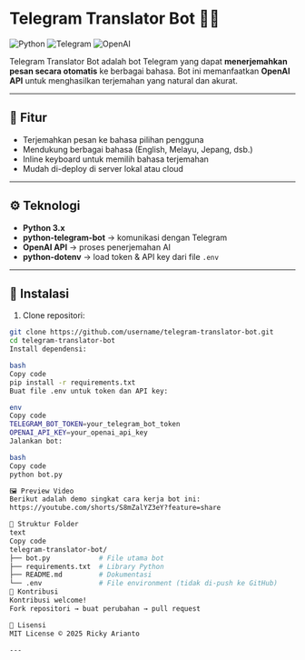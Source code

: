 # Telegram Translator Bot 🤖🌐

![Python](https://img.shields.io/badge/python-3.11-blue?logo=python)
![Telegram](https://img.shields.io/badge/telegram-bot-blue?logo=telegram)
![OpenAI](https://img.shields.io/badge/OpenAI-API-red)

Telegram Translator Bot adalah bot Telegram yang dapat **menerjemahkan pesan secara otomatis** ke berbagai bahasa. Bot ini memanfaatkan **OpenAI API** untuk menghasilkan terjemahan yang natural dan akurat.

---

## 🎯 Fitur

- Terjemahkan pesan ke bahasa pilihan pengguna  
- Mendukung berbagai bahasa (English, Melayu, Jepang, dsb.)  
- Inline keyboard untuk memilih bahasa terjemahan  
- Mudah di-deploy di server lokal atau cloud  

---

## ⚙️ Teknologi

- **Python 3.x**  
- **python-telegram-bot** → komunikasi dengan Telegram  
- **OpenAI API** → proses penerjemahan AI  
- **python-dotenv** → load token & API key dari file `.env`  

---

## 💾 Instalasi

1. Clone repositori:

```bash
git clone https://github.com/username/telegram-translator-bot.git
cd telegram-translator-bot
Install dependensi:

bash
Copy code
pip install -r requirements.txt
Buat file .env untuk token dan API key:

env
Copy code
TELEGRAM_BOT_TOKEN=your_telegram_bot_token
OPENAI_API_KEY=your_openai_api_key
Jalankan bot:

bash
Copy code
python bot.py

🖼️ Preview Video
Berikut adalah demo singkat cara kerja bot ini:
https://youtube.com/shorts/S8mZalYZ3eY?feature=share

📂 Struktur Folder
text
Copy code
telegram-translator-bot/
├── bot.py            # File utama bot
├── requirements.txt  # Library Python
├── README.md         # Dokumentasi
└── .env              # File environment (tidak di-push ke GitHub)
🤝 Kontribusi
Kontribusi welcome!
Fork repositori → buat perubahan → pull request

📜 Lisensi
MIT License © 2025 Ricky Arianto

---
